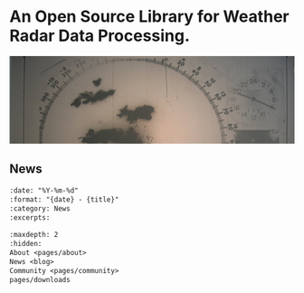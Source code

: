 # An Open Source Library for Weather Radar Data Processing.

![image home](_static/old_radarpic.png "NOAA, Public domain")

## News

```{postlist}
:date: "%Y-%m-%d"
:format: "{date} - {title}"
:category: News
:excerpts:
```

```{toctree}
:maxdepth: 2
:hidden:
About <pages/about>
News <blog>
Community <pages/community>
pages/downloads
```
